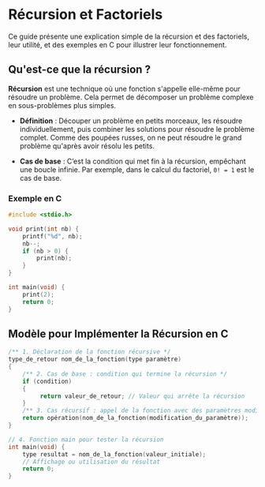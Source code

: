 # Récursion et Factoriels

Ce guide présente une explication simple de la récursion et des factoriels, leur utilité, et des exemples en C pour illustrer leur fonctionnement.

## Qu'est-ce que la récursion ?

**Récursion** est une technique où une fonction s'appelle elle-même pour résoudre un problème. Cela permet de décomposer un problème complexe en sous-problèmes plus simples.

- **Définition** : Découper un problème en petits morceaux, les résoudre individuellement, puis combiner les solutions pour résoudre le problème complet. Comme des poupées russes, on ne peut résoudre le grand problème qu'après avoir résolu les petits.

- **Cas de base** : C’est la condition qui met fin à la récursion, empêchant une boucle infinie. Par exemple, dans le calcul du factoriel, `0! = 1` est le cas de base.

### Exemple en C

```c
#include <stdio.h>

void print(int nb) {
    printf("%d", nb);
    nb--;
    if (nb > 0) {
        print(nb);
    }
}
```
```c
int main(void) {
    print(2);
    return 0;
}
```

## Modèle pour Implémenter la Récursion en C

```c
/** 1. Déclaration de la fonction récursive */
type_de_retour nom_de_la_fonction(type paramètre) 
{
	/** 2. Cas de base : condition qui termine la récursion */
	if (condition) 
	{
		 return valeur_de_retour; // Valeur qui arrête la récursion
	}
    /** 3. Cas récursif : appel de la fonction avec des paramètres modifiés */
    return opération(nom_de_la_fonction(modification_du_paramètre));
}
```
```c
// 4. Fonction main pour tester la récursion
int main(void) {
    type resultat = nom_de_la_fonction(valeur_initiale);
    // Affichage ou utilisation du résultat
    return 0;
}
```